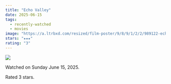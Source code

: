 ```yaml
---
title: "Echo Valley"
date: 2025-06-15
tags:
  - recently-watched
  - movies
image: "https://a.ltrbxd.com/resized/film-poster/9/8/9/1/2/2/989122-echo-valley-0-600-0-900-crop.jpg?v=f9d454a5a6"
stars: "★★★"
rating: "3"
---
```


<div class="letterboxd-movie-data-content">
   <p><img src="https://a.ltrbxd.com/resized/film-poster/9/8/9/1/2/2/989122-echo-valley-0-600-0-900-crop.jpg?v=f9d454a5a6"/></p> <p>Watched on Sunday June 15, 2025.</p> 
  <p>Rated 3 stars.<p>
  <div class="float-clear"></div>
</div>
